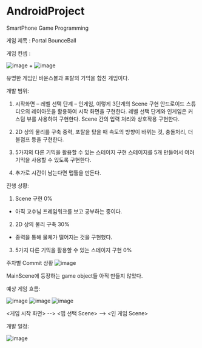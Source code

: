 # AndroidProject
SmartPhone Game Programming

게임 제목 : Portal BounceBall




게임 컨셉 :


![image](https://github.com/user-attachments/assets/f59f4898-1f17-48df-9d21-355025d8f5df)
+
![image](https://github.com/user-attachments/assets/269d5f52-8341-4ade-b568-10fafcf5399d)

유명한 게임인 바운스볼과 포탈의 기믹을 합친 게임이다.




개발 범위:
1.  시작화면 – 레벨 선택 단계 – 인게임, 이렇게 3단계의 Scene 구현
    안드로이드 스튜디오의 레이아웃을 활용하여 시작 화면을 구현한다.
    레벨 선택 단계와 인게임은 커스텀 뷰를 사용하여 구현한다.
    Scene 간의 입력 처리와 상호작용 구현한다.
    
2.  2D 상의 물리를 구축
    중력, 포탈을 탔을 때 속도의 방향이 바뀌는 것, 충돌처리, 더블점프 등을 구현한다.
    
3.  5가지의 다른 기믹을 활용할 수 있는 스테이지 구현
    스테이지를 5개 만들어서 여러 기믹을 사용할 수 있도록 구현한다.

4. 추가로 시간이 남는다면 맵툴을 만든다.


진행 상황:
1. Scene 구현 0%
- 아직 교수님 프레임워크를 보고 공부하는 중이다.

2. 2D 상의 물리 구축 30%
- 중력을 통해 물체가 떨어지는 것을 구현했다.

3. 5가지 다른 기믹을 활용할 수 있는 스테이지 구현 0%


주차별 Commit 상황
![image](https://github.com/user-attachments/assets/d2d96d8b-f693-43bf-bbbf-abfbfe6cecc4)


MainScene에 등장하는 game object들
아직 만들지 않았다.



예상 게임 흐름:

![image](https://github.com/user-attachments/assets/b4464122-7a3e-476e-849b-7d6d7700de43) 
![image](https://github.com/user-attachments/assets/3d6fcef2-1992-422f-a385-2f1b22faeccd) 
![image](https://github.com/user-attachments/assets/9ed36a32-c8ea-4529-ae81-1af9db6bae1c)

<게임 시작 화면> --> <맵 선택 Scene> --> <인 게임 Scene>





개발 일정:

![image](https://github.com/user-attachments/assets/6a08a225-8384-4f44-a937-c5024b7b80c3)

